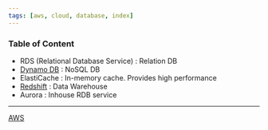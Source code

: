 ```yaml
---
tags: [aws, cloud, database, index]
---
```


### Table of Content

- RDS (Relational Database Service) : Relation DB  
- [Dynamo DB](Dynamo%20DB/Dynamo%20DB.md) : NoSQL DB  
- ElastiCache : In-memory cache. Provides high performance  
- [Redshift](../AWS%20Analytics%20Services/Redshift/Redshift.md) : Data Warehouse  
- Aurora : Inhouse RDB service

---

[AWS](../AWS.md)

